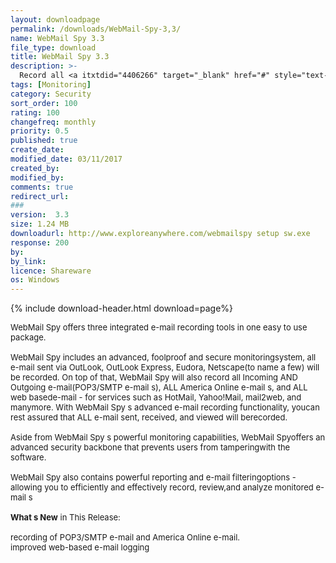 ```yaml
---
layout: downloadpage
permalink: /downloads/WebMail-Spy-3,3/
name: WebMail Spy 3.3
file_type: download
title: WebMail Spy 3.3
description: >-
  Record all <a itxtdid="4406266" target="_blank" href="#" style="text-decoration: underline. font-family: Verdana. color: rgb(0, 102, 204). background-color: transparent. padding-bottom: 1px." classname="iAs" class="iAs">email</a> sent and received: ALL...
tags: [Monitoring]
category: Security
sort_order: 100
rating: 100
changefreq: monthly
priority: 0.5
published: true
create_date: 
modified_date: 03/11/2017
created_by: 
modified_by: 
comments: true
redirect_url: 
### 
version:  3.3
size: 1.24 MB
downloadurl: http://www.exploreanywhere.com/webmailspy setup sw.exe
response: 200
by: 
by_link: 
licence: Shareware
os: Windows
---
```


{% include download-header.html download=page%}

<p style="fix-download-text !important">
<p><font size="2"><p>WebMail Spy offers three integrated e-mail</a> recording tools in one easy to use package. <br />
<br />
WebMail Spy includes an advanced, foolproof and secure monitoringsystem, all e-mail sent via OutLook, OutLook Express, Eudora, Netscape(to name a few) will be recorded. On top of that, WebMail Spy will also record all Incoming AND Outgoing e-mail(POP3/SMTP e-mail s), ALL America Online e-mail s, and ALL web basede-mail - for services such as HotMail, Yahoo!Mail, mail2web, and manymore. With WebMail Spy s advanced e-mail recording functionality, youcan rest assured that ALL e-mail sent, received, and viewed will berecorded. <br />
<br />
Aside from WebMail Spy s powerful monitoring capabilities, WebMail Spyoffers an advanced security backbone that prevents users from tamperingwith the software. <br />
<br />
WebMail Spy also contains powerful reporting and e-mail filteringoptions - allowing you to efficiently and effectively record, review,and analyze monitored e-mail s<br />
<br />
<strong>What s New</strong> in This Release:<br />
<br />
recording of POP3/SMTP e-mail and America Online e-mail.<br />
improved web-based e-mail logging</p></p></p>
